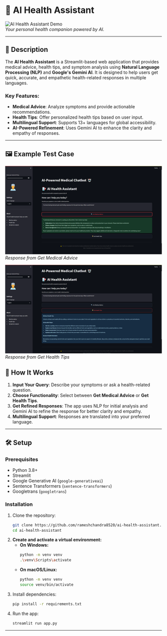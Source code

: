 # 🏥 AI Health Assistant

![AI Health Assistant Demo](https://img.icons8.com/color/96/000000/medical-doctor.png)  
*Your personal health companion powered by AI.*

---

## 📝 Description

The **AI Health Assistant** is a Streamlit-based web application that provides medical advice, health tips, and symptom analysis using **Natural Language Processing (NLP)** and **Google's Gemini AI**. It is designed to help users get quick, accurate, and empathetic health-related responses in multiple languages.

### Key Features:
- **Medical Advice**: Analyze symptoms and provide actionable recommendations.
- **Health Tips**: Offer personalized health tips based on user input.
- **Multilingual Support**: Supports 13+ languages for global accessibility.
- **AI-Powered Refinement**: Uses Gemini AI to enhance the clarity and empathy of responses.

---

## 🖼️ Example Test Case

![Get Medical Advice](img/image1.png)  
*Response from Get Medical Advice*

![Get Health Tips](img/image2.png)
*Response from Get Health Tips*

## 🚀 How It Works

1. **Input Your Query**: Describe your symptoms or ask a health-related question.
2. **Choose Functionality**: Select between **Get Medical Advice** or **Get Health Tips**.
3. **Get Refined Responses**: The app uses NLP for initial analysis and Gemini AI to refine the response for better clarity and empathy.
4. **Multilingual Support**: Responses are translated into your preferred language.

---

## 🛠️ Setup

### Prerequisites
- Python 3.8+
- Streamlit
- Google Generative AI (`google-generativeai`)
- Sentence Transformers (`sentence-transformers`)
- Googletrans (`googletrans`)

### Installation
1. Clone the repository:
   ```bash
   git clone https://github.com/rameshchandra8520/ai-health-assistant.git
   cd ai-health-assistant
   ```
2. **Create and activate a virtual environment:**
   - **On Windows:**
     ```bash
     python -m venv venv
     .\venv\Scripts\activate
     ```
   - **On macOS/Linux:**
     ```bash
     python -m venv venv
     source venv/bin/activate
     ```
3. Install dependencies:
   ```bash
   pip install -r requirements.txt
   ```
4. Run the app:
   ```bash
   streamlit run app.py
   ```

---